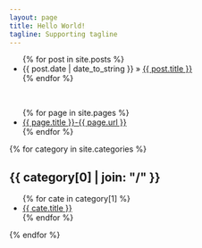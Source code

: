 ```yaml
---
layout: page
title: Hello World!
tagline: Supporting tagline
---
```

<ul class="posts">{% for post in site.posts %}
    <li><span>{{ post.date | date_to_string }}</span> &raquo; <a href="{{ post.url }}">{{ post.title }}</a></li>{% endfor %}
</ul>
<br />
<ul class="pages">{% for page in site.pages %}
  <li><a href="{{ page.url }}">{{ page.title }}-{{ page.url }}</a></li>{% endfor %}
</ul>

{% for category in site.categories %} 
  <h2 id="{{ category[0] }}-ref">{{ category[0] | join: "/" }}</h2>
  <ul>{% for cate in category[1] %}
    <li><a href="{{ cate.url }}">{{ cate.title }}</a></li>{% endfor %}
  </ul>
{% endfor %}

